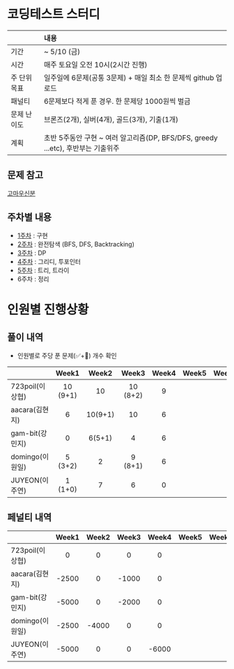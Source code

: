 # 코딩테스트 스터디

| |내용|
|:--|:--|
|기간| ~ 5/10 (금)|
|시간| 매주 토요일 오전 10시(2시간 진행)|
|주 단위 목표|일주일에 6문제(공통 3문제) + 매일 최소 한 문제씩 github 업로드|
|패널티| 6문제보다 적게 푼 경우. 한 문제당 1000원씩 벌금 |
|문제 난이도|브론즈(2개), 실버(4개), 골드(3개), 기출(1개)|
|계획| 초반 5주동안 구현 ~ 여러 알고리즘(DP, BFS/DFS, greedy ...etc), 후반부는 기출위주|

## 문제 참고
[고마우신분](https://github.com/tony9402/baekjoon)

## 주차별 내용

- [1주차](./week1) : 구현
- [2주차](./week2) : 완전탐색 (BFS, DFS, Backtracking)
- [3주차](./week3) : DP
- [4주차](./week4) : 그리디, 투포인터
- [5주차](./week5) : 트리, 트라이
- 6주차 : 정리


# 인원별 진행상황

## 풀이 내역

- 인원별로 주당 푼 문제(✅+🥺) 개수 확인
  
|               |  Week1 |  Week2 |   Week3  |Week4|Week5|Week6|Week7|Week8|
|---------------|:------:|:------:|:--------:|:---:|:--:|:--:|:--:|:--:|
|723poil(이상협)  |10 (9+1)| 10     | 10 (8+2) | 9 | | | |
|aacara(김현지)   |6       | 10(9+1) | 10      | 6 |  |  |  |  |
|gam-bit(강민지)  |0       | 6(5+1) | 4        | 6 |  |  |  |  |
|domingo(이원일)  |5 (3+2) | 2      | 9 (8+1)  | 6 | | |  |  |
|JUYEON(이주연)   |1 (1+0) | 7      | 6        | 0 |  |  |  |


## 페널티 내역
|               |Week1 |Week2|Week3 |Week4|Week5|Week6|Week7|Week8|Total |
|---------------|:----:|:---:|:----:|:---:|:---:|:---:|:---:|:---:|-----:|
|723poil(이상협)  |0    | 0    | 0    |   0 |     |     |     |     |0     |
|aacara(김현지)   |-2500| 0    | -1000|   0 |     |     |     |     |-3500 |
|gam-bit(강민지)  |-5000| 0    | -2000|   0 |     |     |     |     |-7000|
|domingo(이원일)  |-2500| -4000| 0    |   0 |     |     |     |     |-6500 |
|JUYEON(이주연)   |-5000| 0    | 0    |-6000|     |     |     |     |-11000 |
